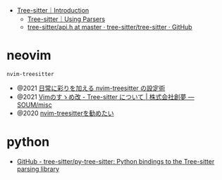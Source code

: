 - [Tree-sitter｜Introduction](https://tree-sitter.github.io/tree-sitter/)
	- [Tree-sitter｜Using Parsers](https://tree-sitter.github.io/tree-sitter/using-parsers) 
	- [tree-sitter/api.h at master · tree-sitter/tree-sitter · GitHub](https://github.com/tree-sitter/tree-sitter/blob/master/lib/include/tree_sitter/api.h)

# neovim
`nvim-treesitter`
- @2021 [日常に彩りを加える nvim-treesitter の設定術](https://zenn.dev/monaqa/articles/2021-12-22-vim-nvim-treesitter-highlight)
- @2021 [Vimのすゝめ改 - Tree-sitter について | 株式会社創夢 — SOUM/misc](https://www.soum.co.jp/misc/vim-advanced/6/)
- @2020 [nvim-treesitterを勧めたい](https://zenn.dev/duglaser/articles/c02d6a937a48df)

# python
- [GitHub - tree-sitter/py-tree-sitter: Python bindings to the Tree-sitter parsing library](https://github.com/tree-sitter/py-tree-sitter)
